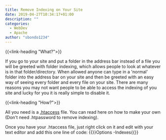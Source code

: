 ```yaml
---
title: Remove Indexing on Your Site
date: 2019-04-27T10:34:17+01:00
description: ""
categories:
  - WebDev
  - Apache
author: "sbondo1234"
---
```


{{<link-heading "What?">}}

If you go to your site and put a folder in the address bar instead of a file you will be greeted with folder indexing, which allows people to look at whatever is in that folder/directory. When allowed anyone can type in a 'normal' folder into the address bar on your site and then be greeted with an easy way of seeing every folder and every file on your site. There are many reasons you may not want people to be able to access the indexing of you site and lucky for you it is really simple to disable it.

{{<link-heading "How?">}}

All you need is a <a href="/l/webdev/making-.htaccess-and.htpassword/">.htaccess</a> file. You can read here on how to make your own (Don't need .htpassword to remove indexing).

Once you have your .htaccess file, just right click on it and edit with your text editor and add this one line of code:
{{<highlight Apache>}}Options -Indexes{{</highlight>}}
